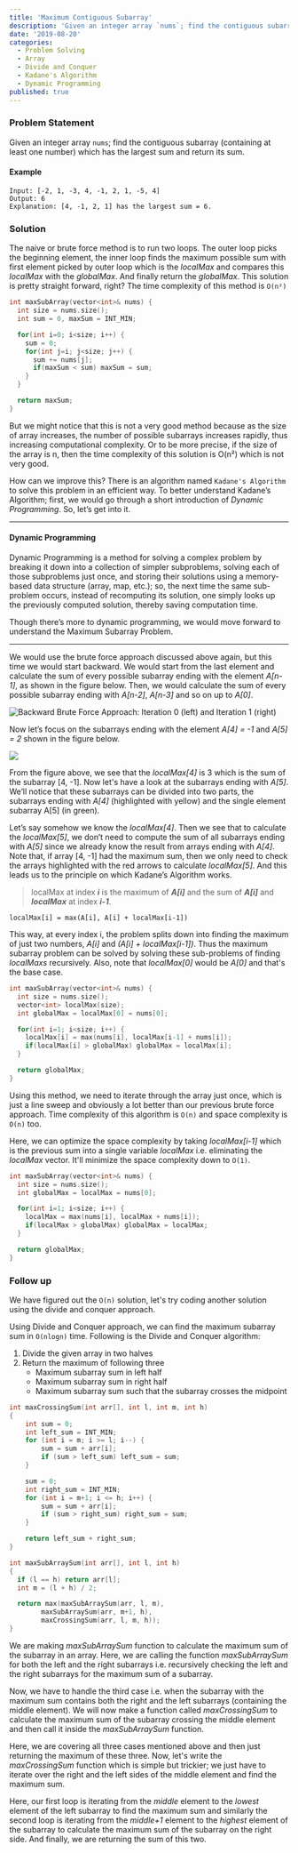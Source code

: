```yaml
---
title: 'Maximum Contiguous Subarray'
description: 'Given an integer array `nums`; find the contiguous subarray (containing at least one number) which has the largest sum and return its sum.'
date: '2019-08-20'
categories:
  - Problem Solving
  - Array
  - Divide and Conquer
  - Kadane's Algorithm
  - Dynamic Programming
published: true
---
```


### Problem Statement

Given an integer array `nums`; find the contiguous subarray (containing at least one number) which has the largest sum and return its sum.

#### Example

```
Input: [-2, 1, -3, 4, -1, 2, 1, -5, 4]
Output: 6
Explanation: [4, -1, 2, 1] has the largest sum = 6.
```

### Solution

The naive or brute force method is to run two loops. The outer loop picks the beginning element, the inner loop finds the maximum possible sum with first element picked by outer loop which is the _localMax_ and compares this _localMax_ with the _globalMax_. And finally return the _globalMax_. This solution is pretty straight forward, right? The time complexity of this method is `O(n²)`

```C++
int maxSubArray(vector<int>& nums) {
  int size = nums.size();
  int sum = 0, maxSum = INT_MIN;

  for(int i=0; i<size; i++) {
    sum = 0;
    for(int j=i; j<size; j++) {
      sum += nums[j];
      if(maxSum < sum) maxSum = sum;
    }
  }

  return maxSum;
}
```

But we might notice that this is not a very good method because as the size of array increases, the number of possible subarrays increases rapidly, thus increasing computational complexity. Or to be more precise, if the size of the array is n, then the time complexity of this solution is O(n²) which is not very good.

How can we improve this? There is an algorithm named `Kadane's Algorithm` to solve this problem in an efficient way. To better understand Kadane’s Algorithm; first, we would go through a short introduction of _Dynamic Programming_. So, let’s get into it.

---

#### Dynamic Programming

Dynamic Programming is a method for solving a complex problem by breaking it down into a collection of simpler subproblems, solving each of those subproblems just once, and storing their solutions using a memory-based data structure (array, map, etc.); so, the next time the same sub-problem occurs, instead of recomputing its solution, one simply looks up the previously computed solution, thereby saving computation time.

Though there’s more to dynamic programming, we would move forward to understand the Maximum Subarray Problem.

---

We would use the brute force approach discussed above again, but this time we would start backward. We would start from the last element and calculate the sum of every possible subarray ending with the element _A[n-1]_, as shown in the figure below. Then, we would calculate the sum of every possible subarray ending with _A[n-2]_, _A[n-3]_ and so on up to _A[0]_.

![Backward Brute Force Approach: Iteration 0 (left) and Iteration 1 (right)](./asset-1.png)

Now let’s focus on the subarrays ending with the element _A[4] = -1_ and _A[5] = 2_ shown in the figure below.

![](./asset-2.png)

From the figure above, we see that the _localMax[4]_ is 3 which is the sum of the subarray [4, -1]. Now let's have a look at the subarrays ending with _A[5]_. We’ll notice that these subarrays can be divided into two parts, the subarrays ending with _A[4]_ (highlighted with yellow) and the single element subarray A[5] (in green).

Let’s say somehow we know the _localMax[4]_. Then we see that to calculate the _localMax[5]_, we don’t need to compute the sum of all subarrays ending with _A[5]_ since we already know the result from arrays ending with _A[4]_. Note that, if array [4, -1] had the maximum sum, then we only need to check the arrays highlighted with the red arrows to calculate _localMax[5]_. And this leads us to the principle on which Kadane’s Algorithm works.

> localMax at index _**i**_ is the maximum of _**A[i]**_ and the sum of _**A[i]**_ and _**localMax**_ at index _**i-1**_.

```
localMax[i] = max(A[i], A[i] + localMax[i-1])
```

This way, at every index i, the problem splits down into finding the maximum of just two numbers, _A[i]_ and _(A[i] + localMax[i-1])_. Thus the maximum subarray problem can be solved by solving these sub-problems of finding _localMaxs_ recursively. Also, note that _localMax[0]_ would be _A[0]_ and that's the base case.

```C++
int maxSubArray(vector<int>& nums) {
  int size = nums.size();
  vector<int> localMax(size);
  int globalMax = localMax[0] = nums[0];

  for(int i=1; i<size; i++) {
    localMax[i] = max(nums[i], localMax[i-1] + nums[i]);
    if(localMax[i] > globalMax) globalMax = localMax[i];
  }

  return globalMax;
}
```

Using this method, we need to iterate through the array just once, which is just a line sweep and obviously a lot better than our previous brute force approach. Time complexity of this algorithm is `O(n)` and space complexity is `O(n)` too.

Here, we can optimize the space complexity by taking _localMax[i-1]_ which is the previous sum into a single variable _localMax_ i.e. eliminating the _localMax_ vector. It'll minimize the space complexity down to `O(1)`.

```C++
int maxSubArray(vector<int>& nums) {
  int size = nums.size();
  int globalMax = localMax = nums[0];

  for(int i=1; i<size; i++) {
    localMax = max(nums[i], localMax + nums[i]);
    if(localMax > globalMax) globalMax = localMax;
  }

  return globalMax;
}
```

### Follow up

We have figured out the `O(n)` solution, let's try coding another solution using the divide and conquer approach.

Using Divide and Conquer approach, we can find the maximum subarray sum in `O(nlogn)` time. Following is the Divide and Conquer algorithm:

1. Divide the given array in two halves
2. Return the maximum of following three
   - Maximum subarray sum in left half
   - Maximum subarray sum in right half
   - Maximum subarray sum such that the subarray crosses the midpoint

```C++
int maxCrossingSum(int arr[], int l, int m, int h)
{
	int sum = 0;
	int left_sum = INT_MIN;
	for (int i = m; i >= l; i--) {
		sum = sum + arr[i];
		if (sum > left_sum) left_sum = sum;
	}

	sum = 0;
	int right_sum = INT_MIN;
	for (int i = m+1; i <= h; i++) {
		sum = sum + arr[i];
		if (sum > right_sum) right_sum = sum;
	}

	return left_sum + right_sum;
}

int maxSubArraySum(int arr[], int l, int h)
{
  if (l == h) return arr[l];
  int m = (l + h) / 2;

  return max(maxSubArraySum(arr, l, m),
        maxSubArraySum(arr, m+1, h),
        maxCrossingSum(arr, l, m, h));
}
```

We are making _maxSubArraySum_ function to calculate the maximum sum of the subarray in an array. Here, we are calling the function _maxSubArraySum_ for both the left and the right subarrays i.e. recursively checking the left and the right subarrays for the maximum sum of a subarray.

Now, we have to handle the third case i.e. when the subarray with the maximum sum contains both the right and the left subarrays (containing the middle element). We will now make a function called _maxCrossingSum_ to calculate the maximum sum of the subarray crossing the middle element and then call it inside the _maxSubArraySum_ function.

Here, we are covering all three cases mentioned above and then just returning the maximum of these three. Now, let's write the _maxCrossingSum_ function which is simple but trickier; we just have to iterate over the right and the left sides of the middle element and find the maximum sum.

Here, our first loop is iterating from the _middle_ element to the _lowest_ element of the left subarray to find the maximum sum and similarly the second loop is iterating from the _middle+1_ element to the _highest_ element of the subarray to calculate the maximum sum of the subarray on the right side. And finally, we are returning the sum of this two.
